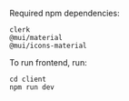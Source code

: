 
Required npm dependencies:
```
clerk
@mui/material
@mui/icons-material
```

To run frontend, run:
```
cd client
npm run dev
```